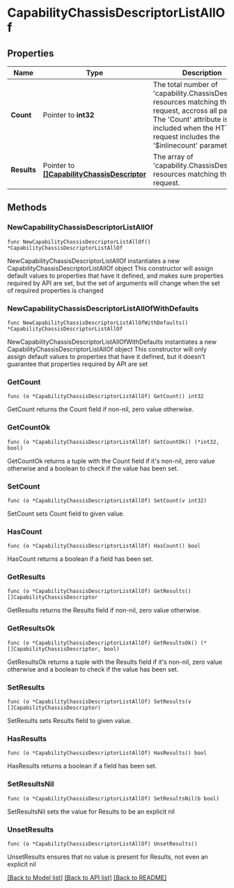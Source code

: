 # CapabilityChassisDescriptorListAllOf

## Properties

Name | Type | Description | Notes
------------ | ------------- | ------------- | -------------
**Count** | Pointer to **int32** | The total number of &#39;capability.ChassisDescriptor&#39; resources matching the request, accross all pages. The &#39;Count&#39; attribute is included when the HTTP GET request includes the &#39;$inlinecount&#39; parameter. | [optional] 
**Results** | Pointer to [**[]CapabilityChassisDescriptor**](capability.ChassisDescriptor.md) | The array of &#39;capability.ChassisDescriptor&#39; resources matching the request. | [optional] 

## Methods

### NewCapabilityChassisDescriptorListAllOf

`func NewCapabilityChassisDescriptorListAllOf() *CapabilityChassisDescriptorListAllOf`

NewCapabilityChassisDescriptorListAllOf instantiates a new CapabilityChassisDescriptorListAllOf object
This constructor will assign default values to properties that have it defined,
and makes sure properties required by API are set, but the set of arguments
will change when the set of required properties is changed

### NewCapabilityChassisDescriptorListAllOfWithDefaults

`func NewCapabilityChassisDescriptorListAllOfWithDefaults() *CapabilityChassisDescriptorListAllOf`

NewCapabilityChassisDescriptorListAllOfWithDefaults instantiates a new CapabilityChassisDescriptorListAllOf object
This constructor will only assign default values to properties that have it defined,
but it doesn't guarantee that properties required by API are set

### GetCount

`func (o *CapabilityChassisDescriptorListAllOf) GetCount() int32`

GetCount returns the Count field if non-nil, zero value otherwise.

### GetCountOk

`func (o *CapabilityChassisDescriptorListAllOf) GetCountOk() (*int32, bool)`

GetCountOk returns a tuple with the Count field if it's non-nil, zero value otherwise
and a boolean to check if the value has been set.

### SetCount

`func (o *CapabilityChassisDescriptorListAllOf) SetCount(v int32)`

SetCount sets Count field to given value.

### HasCount

`func (o *CapabilityChassisDescriptorListAllOf) HasCount() bool`

HasCount returns a boolean if a field has been set.

### GetResults

`func (o *CapabilityChassisDescriptorListAllOf) GetResults() []CapabilityChassisDescriptor`

GetResults returns the Results field if non-nil, zero value otherwise.

### GetResultsOk

`func (o *CapabilityChassisDescriptorListAllOf) GetResultsOk() (*[]CapabilityChassisDescriptor, bool)`

GetResultsOk returns a tuple with the Results field if it's non-nil, zero value otherwise
and a boolean to check if the value has been set.

### SetResults

`func (o *CapabilityChassisDescriptorListAllOf) SetResults(v []CapabilityChassisDescriptor)`

SetResults sets Results field to given value.

### HasResults

`func (o *CapabilityChassisDescriptorListAllOf) HasResults() bool`

HasResults returns a boolean if a field has been set.

### SetResultsNil

`func (o *CapabilityChassisDescriptorListAllOf) SetResultsNil(b bool)`

 SetResultsNil sets the value for Results to be an explicit nil

### UnsetResults
`func (o *CapabilityChassisDescriptorListAllOf) UnsetResults()`

UnsetResults ensures that no value is present for Results, not even an explicit nil

[[Back to Model list]](../README.md#documentation-for-models) [[Back to API list]](../README.md#documentation-for-api-endpoints) [[Back to README]](../README.md)


